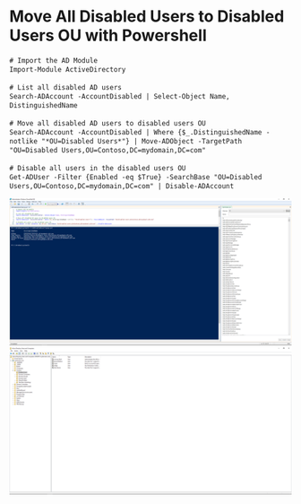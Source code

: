 <h1>Move All Disabled Users to Disabled Users OU with Powershell</h1>

```
﻿# Import the AD Module
Import-Module ActiveDirectory

# List all disabled AD users
Search-ADAccount -AccountDisabled | Select-Object Name, DistinguishedName

# Move all disabled AD users to disabled users OU
Search-ADAccount -AccountDisabled | Where {$_.DistinguishedName -notlike "*OU=Disabled Users*"} | Move-ADObject -TargetPath "OU=Disabled Users,OU=Contoso,DC=mydomain,DC=com"

# Disable all users in the disabled users OU
Get-ADUser -Filter {Enabled -eq $True} -SearchBase "OU=Disabled Users,OU=Contoso,DC=mydomain,DC=com" | Disable-ADAccount
```

![Disabled](https://github.com/whuynhit/ActiveDirectory/blob/main/How%20to%20use%20Powershell%20with%20Active%20Directory/Move%20All%20Disabled%20Users%20to%20Disabled%20Users%20OU%20with%20Powershell/sub/1.png)
![Disabled](https://github.com/whuynhit/ActiveDirectory/blob/main/How%20to%20use%20Powershell%20with%20Active%20Directory/Move%20All%20Disabled%20Users%20to%20Disabled%20Users%20OU%20with%20Powershell/sub/2.png)
